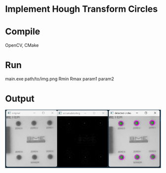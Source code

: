 # Implement Hough Transform Circles
 
# Compile

OpenCV, CMake

# Run

main.exe path/to/img.png Rmin Rmax param1 param2

# Output

![Example](example.png)

